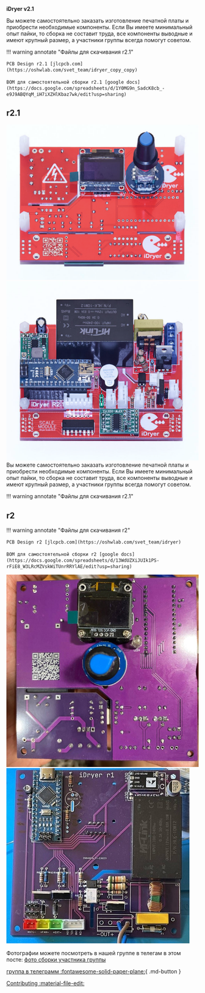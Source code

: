 **iDryer v2.1**

Вы можете самостоятельно заказать изготовление печатной платы и приобрести необходимые компоненты. 
Если Вы имеете минимальный опыт пайки, то сборка не составит труда, все компоненты выводные и имеют крупный размер, а участники группы всегда помогут советом.

!!! warning annotate "Файлы для скачивания r2.1"

    PCB Design r2.1 [jlcpcb.com](https://oshwlab.com/svet_team/idryer_copy_copy)

    BOM для самостоятельной сборки r2.1 [google docs](https://docs.google.com/spreadsheets/d/1Y0MG9n_SadcK8cb_-e9J9ABQYqM_iH7iXZHlKbaz7wk/edit?usp=sharing)

## r2.1
<!-- ![печатная плата r2.1](https://raw.githubusercontent.com/pavluchenkor/iDryerProject/main/iDryer%20v2/Hardware/PCB/img/img2023-12-12-1.png){.image-container}<br>
![печатная плата r2.1](https://raw.githubusercontent.com/pavluchenkor/iDryerProject/main/iDryer%20v2/Hardware/PCB/img/img2023-12-12.png){.image-container}<br> <br> -->


<div class="image-container">
  <div class="custom-image">
    <img src="https://raw.githubusercontent.com/pavluchenkor/iDryerProject/main/iDryer%20v2/Hardware/PCB/img/img2023-12-12-1.png" alt="печатная плата r2.1">
  </div>
  <div class="custom-image">
    <img src="https://raw.githubusercontent.com/pavluchenkor/iDryerProject/main/iDryer%20v2/Hardware/PCB/img/img2023-12-12.png" alt="печатная плата r2.1">
  </div>
  <!-- <div class="custom-image">
    <img src="https://raw.githubusercontent.com/pavluchenkor/iDryerProject/main/iDryer%20v2/Hardware/PCB/img/img2023-12-12.png" alt="печатная плата r2.1">
  </div> -->
</div>

<div class="text-below-images">
Вы можете самостоятельно заказать изготовление печатной платы и приобрести необходимые компоненты. 
Если Вы имеете минимальный опыт пайки, то сборка не составит труда, все компоненты выводные и имеют крупный размер, а участники группы всегда помогут советом.

!!! warning annotate "Файлы для скачивания r2.1"
</div>

## r2
!!! warning annotate "Файлы для скачивания r2"

    PCB Design r2 [jlcpcb.com](https://oshwlab.com/svet_team/idryer)

    BOM для самостоятельной сборки r2 [google docs](https://docs.google.com/spreadsheets/d/13WdUZXiJUIk1PS-rFiE8_W3LRcMZVskWiTUnrRRYlAE/edit?usp=sharing)


<div class="image-container">
  <div class="custom-image">
    <img src="https://raw.githubusercontent.com/pavluchenkor/iDryerProject/main/iDryer%20v2/Hardware/PCB/img/photo_2023-09-15_15-45-55-web.jpeg" alt="печатная плата r2">
  </div>
  <div class="custom-image">
    <img src="https://raw.githubusercontent.com/pavluchenkor/iDryerProject/main/iDryer%20v2/Hardware/PCB/img/photo_2023-09-15_15-46-01-web.jpeg" alt="печатная плата r2">
  </div>
</div>

<!-- ![печатная плата r2](https://raw.githubusercontent.com/pavluchenkor/iDryerProject/main/iDryer%20v2/Hardware/PCB/img/photo_2023-09-15_15-45-55-web.jpeg)<br>
![печатная плата r2](https://raw.githubusercontent.com/pavluchenkor/iDryerProject/main/iDryer%20v2/Hardware/PCB/img/photo_2023-09-15_15-46-01-web.jpeg)<br> -->

Фотографии можете посмотреть в нашей группе в телегам в этом посте:
[фото сборки участника группы](https://t.me/iDryer/3103)


[группа в телеграмм :fontawesome-solid-paper-plane:](https://t.me/iDryer){ .md-button }

[Contributing :material-file-edit:](https://github.com/pavluchenkor/iDryerProject/tree/main/iDryer%20v2/Hardware/PCB) 